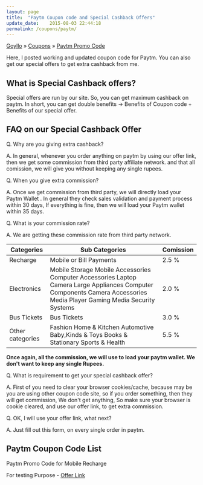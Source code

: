 ```yaml
---
layout: page
title:  "Paytm Coupon code and Special Cashback Offers"
update_date:    2015-08-03 22:44:18
permalink: /coupons/paytm/
---
```

<div class="breadcrumb">
<span itemscope='' itemtype='http://data-vocabulary.org/Breadcrumb'>
 <a href="/" itemprop="url"><span itemprop='title'>Goyllo</span></a></span>
<span itemscope='' itemtype='http://data-vocabulary.org/Breadcrumb'>&#187;
<a href="/coupons/" itemprop="url"><span itemprop='title'>Coupons</span></a></span>
<span itemscope='' itemtype='http://data-vocabulary.org/Breadcrumb'>&#187;
<a href="/coupons/paytm/" itemprop="url"><span itemprop='title'>Paytm Promo Code</span></a></span>
</div>

Here, I posted working and updated coupon code for Paytm. You can also get our special offers to get extra cashback from me.

## What is Special Cashback offers?  ##

Special offers are run by our site. So, you can get maximum cashback on paytm. In short, you can get double benefits -> Benefits of Coupon code + Benefits of our special offer.

## FAQ on our Special Cashback Offer ##

Q. Why are you giving extra cashback?

A. In general, whenever you order anything on paytm by using our offer link, then we get some commission from third party affiliate network. and that all comission, we will give you without keeping any single rupees.

Q. When you give extra commission?

A. Once we get commission from third party, we will directly load your Paytm Wallet . In general they check sales validation and payment process within 30 days, If everything is fine, then we will load your Paytm wallet within 35 days.

Q. What is your commission rate?

A. We are getting these commission rate from third party network.

<div class="bs-example">
    <div class="table-responsive"> 
        <table class="table table-bordered">
            <thead>
                <tr>
                    <th>Categories</th>
                    <th>Sub Categories</th>
                    <th>Comission</th>
                </tr>
            </thead>
            <tbody>
                <tr>
                    <td>Recharge</td>
                    <td>Mobile or Bill Payments</td>
                    <td> 2.5 %</td>                  
                </tr>
                <tr>
                    <td>Electronics</td>
                    <td>Mobile
	Storage
	Mobile Accessories
	Computer Accessories
	Laptop
	Camera
	Large Appliances
	Computer Components
	Camera Accessories
	Media Player
	Gaming
	Media
	Security Systems</td>
                    <td>2.0 %</td>
                </tr>
                <tr>
                    <td>Bus Tickets</td>
                    <td>Bus Tickets</td>
                    <td>3.0 %</td>                  
                </tr>
     <tr>
                    <td>Other categories</td>
                    <td>Fashion
	Home & Kitchen
	Automotive
	Baby,Kinds & Toys
	Books & Stationary
	Sports & Health</td>
                    <td>5.5 %</td>                  
                </tr>
            </tbody>
        </table>
    </div>
</div>


**Once again, all the commission, we will use to load your paytm wallet. We don't want to keep any single Rupees.**

Q. What is requirement to get your special cashback offer?

A. First of you need to clear your browser cookies/cache, because may be you are using other coupon code site, so if you order something, then they will get commission, We don't get anything, So make sure your browser is cookie cleared, and use our offer link, to get extra commission.

Q. OK, I will use your offer link, what next?

A. Just fill out this form, on every single order in paytm. 


## Paytm Coupon Code List ##

Paytm Promo Code for Mobile Recharge

For testing Purpose - <a href="http://tracking.vcommission.com/aff_c?offer_id=1022&aff_id=27465"> Offer Link </a>
